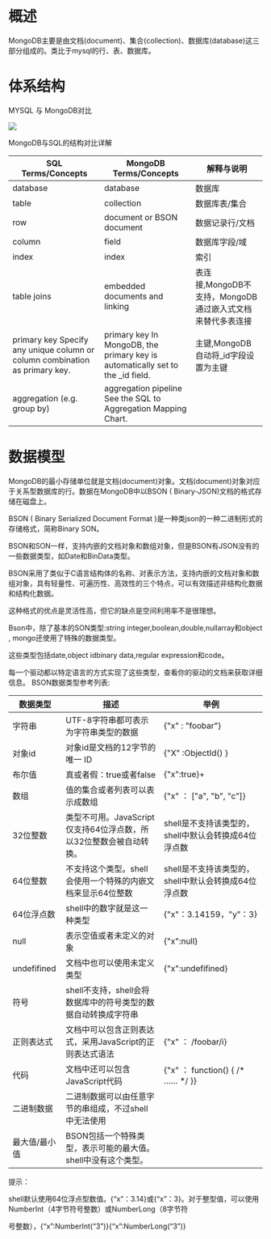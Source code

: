 # 概述

MongoDB主要是由文档(document)、集合(collection)、数据库(database)这三部分组成的。类比于mysql的行、表、数据库。



# 体系结构

MYSQL 与 MongoDB对比

![](https://secure1.wostatic.cn/static/m7Hjv5vnPkUZTFqusGfLoY/image.png)

MongoDB与SQL的结构对比详解

|SQL Terms/Concepts|MongoDB Terms/Concepts|解释与说明|
|-|-|-|
|database|database|数据库|
|table|collection|数据库表/集合|
|row|document or BSON document|数据记录行/文档|
|column|field|数据库字段/域|
|index|index|索引|
|table joins|embedded documents and linking|表连接,MongoDB不支持，MongoDB通过嵌入式文档来替代多表连接|
|primary key Specify any unique column or column combination as primary key.|primary key In MongoDB, the primary key is automatically set to the _id field.|主键,MongoDB自动将_id字段设置为主键|
|aggregation (e.g. group by)|aggregation pipeline See the SQL to Aggregation Mapping Chart.||




# 数据模型

MongoDB的最小存储单位就是文档(document)对象。文档(document)对象对应于关系型数据库的行。数据在MongoDB中以BSON ( Binary-JSON)文档的格式存储在磁盘上。


BSON ( Binary Serialized Document Format )是一种类json的一种二进制形式的存储格式，简称Binary SON。

BSON和SON一样，支持内嵌的文档对象和数组对象，但是BSON有JSON没有的一些数据类型，如Date和BinData类型。


BSON采用了类似于C语言结构体的名称、对表示方法，支持内嵌的文档对象和数组对象，具有轻量性、可遍历性、高效性的三个特点，可以有效描述非结构化数据和结构化数据。

这种格式的优点是灵活性高，但它的缺点是空间利用率不是很理想。


Bson中，除了基本的SON类型:string integer,boolean,double,nullarray和object , mongo还使用了特殊的数据类型。

这些类型包括date,object idbinary data,regular expression和code。

每一个驱动都以特定语言的方式实现了这些类型，查看你的驱动的文档来获取详细信息。
BSON数据类型参考列表:


|数据类型|描述|举例|
|-|-|-|
|字符串|UTF-8字符串都可表示为字符串类型的数据|{"x" : "foobar"}|
|对象id|对象id是文档的12字节的唯一 ID|{"X" :ObjectId() }|
|布尔值|真或者假：true或者false|{"x":true}+|
|数组|值的集合或者列表可以表示成数组|{"x" ： ["a", "b", "c"]}|
|32位整数|类型不可用。JavaScript仅支持64位浮点数，所以32位整数会被自动转换。|shell是不支持该类型的，shell中默认会转换成64位浮点数|
|64位整数|不支持这个类型。shell会使用一个特殊的内嵌文档来显示64位整数|shell是不支持该类型的，shell中默认会转换成64位浮点数|
|64位浮点数|shell中的数字就是这一种类型|{"x"：3.14159，"y"：3}|
|null|表示空值或者未定义的对象|{"x":null}|
|undefifined|文档中也可以使用未定义类型|{"x":undefifined}|
|符号|shell不支持，shell会将数据库中的符号类型的数据自动转换成字符串||
|正则表达式|文档中可以包含正则表达式，采用JavaScript的正则表达式语法|{"x" ： /foobar/i}|
|代码|文档中还可以包含JavaScript代码|{"x" ： function() { /* …… */ }}|
|二进制数据|二进制数据可以由任意字节的串组成，不过shell中无法使用||
|最大值/最小值|BSON包括一个特殊类型，表示可能的最大值。shell中没有这个类型。||


提示：

shell默认使用64位浮点型数值。{“x”：3.14}或{“x”：3}。对于整型值，可以使用NumberInt（4字节符号整数）或NumberLong（8字节符

号整数），{“x”:NumberInt(“3”)}{“x”:NumberLong(“3”)}